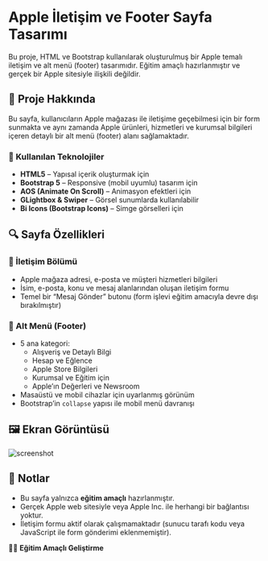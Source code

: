 # Apple İletişim ve Footer Sayfa Tasarımı

Bu proje, HTML ve Bootstrap kullanılarak oluşturulmuş bir Apple temalı iletişim ve alt menü (footer) tasarımıdır. Eğitim amaçlı hazırlanmıştır ve gerçek bir Apple sitesiyle ilişkili değildir.

## 📌 Proje Hakkında

Bu sayfa, kullanıcıların Apple mağazası ile iletişime geçebilmesi için bir form sunmakta ve aynı zamanda Apple ürünleri, hizmetleri ve kurumsal bilgileri içeren detaylı bir alt menü (footer) alanı sağlamaktadır.

### 🚀 Kullanılan Teknolojiler
- **HTML5** – Yapısal içerik oluşturmak için
- **Bootstrap 5** – Responsive (mobil uyumlu) tasarım için
- **AOS (Animate On Scroll)** – Animasyon efektleri için
- **GLightbox & Swiper** – Görsel sunumlarda kullanılabilir
- **Bi Icons (Bootstrap Icons)** – Simge görselleri için

## 🔍 Sayfa Özellikleri

### 📨 İletişim Bölümü
- Apple mağaza adresi, e-posta ve müşteri hizmetleri bilgileri
- İsim, e-posta, konu ve mesaj alanlarından oluşan iletişim formu
- Temel bir “Mesaj Gönder” butonu (form işlevi eğitim amacıyla devre dışı bırakılmıştır)

### 🦶 Alt Menü (Footer)
- 5 ana kategori:
  - Alışveriş ve Detaylı Bilgi
  - Hesap ve Eğlence
  - Apple Store Bilgileri
  - Kurumsal ve Eğitim için
  - Apple’ın Değerleri ve Newsroom
- Masaüstü ve mobil cihazlar için uyarlanmış görünüm
- Bootstrap’in `collapse` yapısı ile mobil menü davranışı

## 🖼️ Ekran Görüntüsü

![screenshot](./images/screenshot.png)

## 📝 Notlar

- Bu sayfa yalnızca **eğitim amaçlı** hazırlanmıştır.
- Gerçek Apple web sitesiyle veya Apple Inc. ile herhangi bir bağlantısı yoktur.
- İletişim formu aktif olarak çalışmamaktadır (sunucu tarafı kodu veya JavaScript ile form gönderimi eklenmemiştir).

🧑‍💻 **Eğitim Amaçlı Geliştirme**


